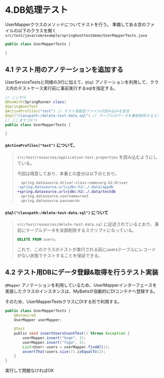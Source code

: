 # 4.DB処理テスト

UserMapperクラスのメソッドについてテストを行う。
準備してある空のファイルの以下のクラスを開く
`src/test/java/com/example/springboottestdemo/UserMapperTests.java`

```java
public class UserMapperTests {
    
}
```

## 4.1 テスト用のアノテーションを追加する

UserServiceTestsと同様の3行に加えて、`@Sql` アノテーションを利用して、クラス内のテストケース実行前に事前実行するsqlを指定する。

```java
// ここから
@RunWith(SpringRunner.class)
@SpringBootTest
@ActiveProfiles("test") // テスト用設定ファイルの読み込みを宣言
@Sql("classpath:/delete-test-data.sql") // テーブルのデータを事前削除するスクリプト
// ここまでコピペ
public class UserMapperTests {

}
```

#### `@ActiveProfiles("test")` について、

> `src/test/resources/application-test.properties` を読み込むようにしている。
> 
> 今回は用意してあり、本番との差分は以下のとおり。
> 
> ```diff
>　spring.datasource.driver-class-name=org.h2.Driver
> -spring.datasource.url=jdbc:h2:./.data/appdb
> +spring.datasource.url=jdbc:h2:./.data/testdb
>　spring.datasource.username=root
>　spring.datasource.password=
>```


#### `@Sql("classpath:/delete-test-data.sql")` について

> `src/test/resources/delete-test-data.sql` に記述されているとおり、事前にテーブルデータを全部削除するスクリプトになっている。
> 
> ```sql
> DELETE FROM users;
> ```
> 
> これで、このクラスのテストが実行される前にusersテーブルにレコードがない状態でテストすることを保証できる。


## 4.2 テスト用DBにデータ登録&取得を行うテスト実装

`@Mapper` アノテーションを利用しているため、UserMapperインターフェースを実装したクラスのインスタンスは、MyBatisが自動的にDIコンテナへ登録する。

そのため、UserMapperTestsクラスにDIする形で利用する。

```java
public class UserMapperTests {
    @Autowired
    UserMapper userMapper;
    
    @Test
    public void insertUsersCountTest() throws Exception {
        userMapper.insert("hoge", 1);
        userMapper.insert("fuga", 2);
        List<User> users = userMapper.findAll();
        assertThat(users.size()).isEqualTo(2);
    }
}
```

実行して問題なければOK
